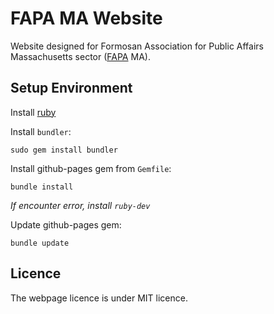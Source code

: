 FAPA MA Website
===============

Website designed for Formosan Association for Public Affairs Massachusetts sector ([FAPA](http://www.fapa.org/) MA).




Setup Environment
-----------------

Install [ruby](https://www.ruby-lang.org/en/downloads/)

Install `bundler`:

    sudo gem install bundler

Install github-pages gem from `Gemfile`:

    bundle install

*If encounter error, install `ruby-dev`*

Update github-pages gem:

    bundle update



Licence
-------

The webpage licence is under MIT licence.

